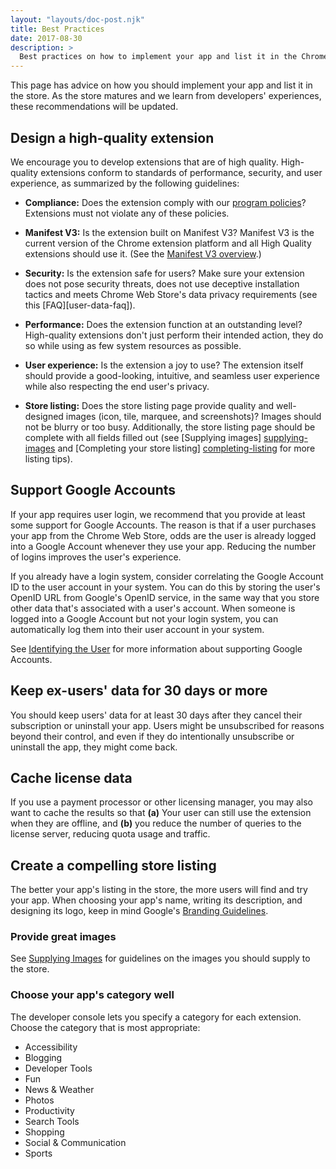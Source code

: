 ```yaml
---
layout: "layouts/doc-post.njk"
title: Best Practices
date: 2017-08-30
description: >
  Best practices on how to implement your app and list it in the Chrome Web Store.
---
```


This page has advice on how you should implement your app and list it in the store. As the store
matures and we learn from developers' experiences, these recommendations will be updated.

## Design a high-quality extension

We encourage you to develop extensions that are of high quality. High-quality extensions conform to
standards of performance, security, and user experience, as summarized by the following guidelines:

* **Compliance:** Does the extension comply with our [program policies]? Extensions must not violate
any of these policies.

* **Manifest V3:** Is the extension built on Manifest V3? Manifest V3 is the current version of the
  Chrome extension platform and all High Quality extensions should use it. (See the [Manifest V3
  overview][mv3-overview].)

* **Security:** Is the extension safe for users? Make sure your extension does not pose security
  threats, does not use deceptive installation tactics and meets Chrome Web Store's data privacy
  requirements (see this [FAQ][user-data-faq]).

* **Performance:** Does the extension function at an outstanding level? High-quality extensions
  don't just perform their intended action, they do so while using as few system resources as
  possible.

* **User experience:** Is the extension a joy to use? The extension itself should provide a
  good-looking, intuitive, and seamless user experience while also respecting the end user's
  privacy.

* **Store listing:** Does the store listing page provide quality and well-designed images (icon,
  tile, marquee, and screenshots)? Images should not be blurry or too busy. Additionally, the store
  listing page should be complete with all fields filled out (see [Supplying images] [supplying-images]
  and [Completing your store listing] [completing-listing] for more listing tips).


## Support Google Accounts

If your app requires user login, we recommend that you provide at least some support for Google
Accounts. The reason is that if a user purchases your app from the Chrome Web Store, odds are the
user is already logged into a Google Account whenever they use your app. Reducing the number of
logins improves the user's experience.

If you already have a login system, consider correlating the Google Account ID to the user account
in your system. You can do this by storing the user's OpenID URL from Google's OpenID service, in
the same way that you store other data that's associated with a user's account. When someone is
logged into a Google Account but not your login system, you can automatically log them into their
user account in your system.

See [Identifying the User][3] for more information about supporting Google Accounts.

## Keep ex-users' data for 30 days or more

You should keep users' data for at least 30 days after they cancel their subscription or uninstall
your app. Users might be unsubscribed for reasons beyond their control, and even if they do
intentionally unsubscribe or uninstall the app, they might come back.

## Cache license data

If you use a payment processor or other licensing manager, you may also want to cache the results
so that **(a)** Your user can still use the extension when they are offline, and **(b)** you
reduce the number of queries to the license server, reducing quota usage and traffic.

## Create a compelling store listing

The better your app's listing in the store, the more users will find and try your app. When choosing
your app's name, writing its description, and designing its logo, keep in mind Google's [Branding
Guidelines][7].

### Provide great images

See [Supplying Images][8] for guidelines on the images you should supply to the store.

### Choose your app's category well

The developer console lets you specify a category for each extension. Choose the category
that is most appropriate:

* Accessibility
* Blogging
* Developer Tools
* Fun
* News & Weather
* Photos
* Productivity
* Search Tools
* Shopping
* Social & Communication
* Sports


[3]: /docs/webstore/identify_user
[4]: /docs/webstore/check_for_payment
[5]: /docs/webstore/check_for_payment#cache
[6]: #top
[7]: /docs/webstore/branding
[8]: /docs/webstore/images
[9]: #top
[mv3-overview]: /docs/extensions/mv3/intro/mv3-overview/
[program policies]: /docs/webstore/program_policies/
[user-daat-faq]: /docs/webstore/user_data/
[supplying-images]: /docs/webstore/images/
[completing-listing]: /docs/webstore/cws-dashboard-listing/
